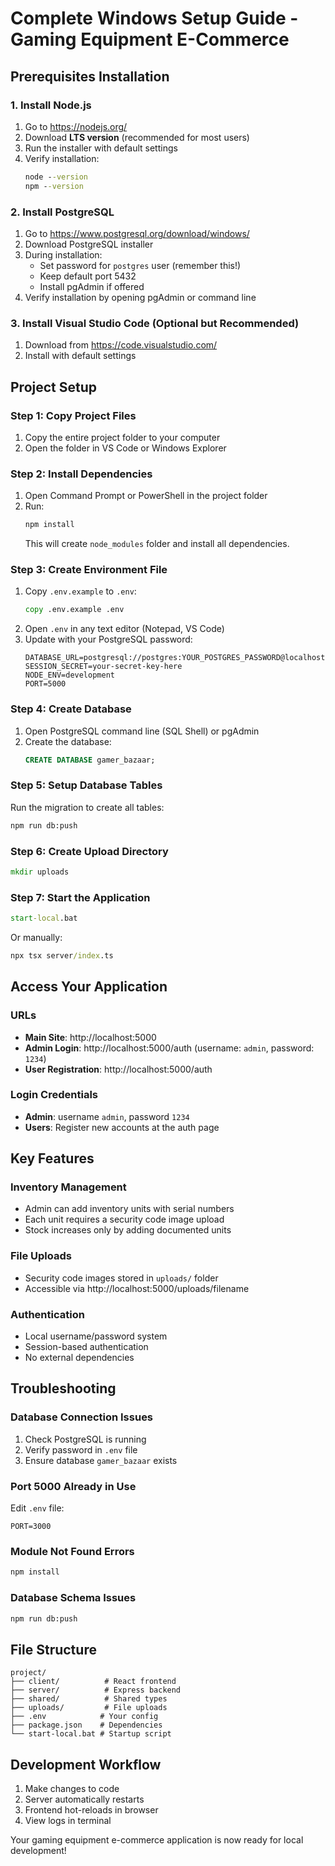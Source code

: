 # Complete Windows Setup Guide - Gaming Equipment E-Commerce

## Prerequisites Installation

### 1. Install Node.js
1. Go to https://nodejs.org/
2. Download **LTS version** (recommended for most users)
3. Run the installer with default settings
4. Verify installation:
   ```cmd
   node --version
   npm --version
   ```

### 2. Install PostgreSQL
1. Go to https://www.postgresql.org/download/windows/
2. Download PostgreSQL installer
3. During installation:
   - Set password for `postgres` user (remember this!)
   - Keep default port 5432
   - Install pgAdmin if offered
4. Verify installation by opening pgAdmin or command line

### 3. Install Visual Studio Code (Optional but Recommended)
1. Download from https://code.visualstudio.com/
2. Install with default settings

## Project Setup

### Step 1: Copy Project Files
1. Copy the entire project folder to your computer
2. Open the folder in VS Code or Windows Explorer

### Step 2: Install Dependencies
1. Open Command Prompt or PowerShell in the project folder
2. Run:
   ```cmd
   npm install
   ```
   This will create `node_modules` folder and install all dependencies.

### Step 3: Create Environment File
1. Copy `.env.example` to `.env`:
   ```cmd
   copy .env.example .env
   ```
2. Open `.env` in any text editor (Notepad, VS Code)
3. Update with your PostgreSQL password:
   ```env
   DATABASE_URL=postgresql://postgres:YOUR_POSTGRES_PASSWORD@localhost:5432/gamer_bazaar
   SESSION_SECRET=your-secret-key-here
   NODE_ENV=development
   PORT=5000
   ```

### Step 4: Create Database
1. Open PostgreSQL command line (SQL Shell) or pgAdmin
2. Create the database:
   ```sql
   CREATE DATABASE gamer_bazaar;
   ```

### Step 5: Setup Database Tables
Run the migration to create all tables:
```cmd
npm run db:push
```

### Step 6: Create Upload Directory
```cmd
mkdir uploads
```

### Step 7: Start the Application
```cmd
start-local.bat
```

Or manually:
```cmd
npx tsx server/index.ts
```

## Access Your Application

### URLs
- **Main Site**: http://localhost:5000
- **Admin Login**: http://localhost:5000/auth (username: `admin`, password: `1234`)
- **User Registration**: http://localhost:5000/auth

### Login Credentials
- **Admin**: username `admin`, password `1234`
- **Users**: Register new accounts at the auth page

## Key Features

### Inventory Management
- Admin can add inventory units with serial numbers
- Each unit requires a security code image upload
- Stock increases only by adding documented units

### File Uploads
- Security code images stored in `uploads/` folder
- Accessible via http://localhost:5000/uploads/filename

### Authentication
- Local username/password system
- Session-based authentication
- No external dependencies

## Troubleshooting

### Database Connection Issues
1. Check PostgreSQL is running
2. Verify password in `.env` file
3. Ensure database `gamer_bazaar` exists

### Port 5000 Already in Use
Edit `.env` file:
```env
PORT=3000
```

### Module Not Found Errors
```cmd
npm install
```

### Database Schema Issues
```cmd
npm run db:push
```

## File Structure
```
project/
├── client/          # React frontend
├── server/          # Express backend
├── shared/          # Shared types
├── uploads/         # File uploads
├── .env            # Your config
├── package.json    # Dependencies
└── start-local.bat # Startup script
```

## Development Workflow
1. Make changes to code
2. Server automatically restarts
3. Frontend hot-reloads in browser
4. View logs in terminal

Your gaming equipment e-commerce application is now ready for local development!